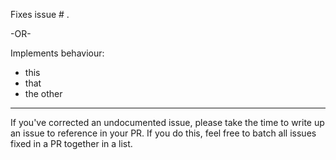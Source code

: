 
Fixes issue # .

-OR-

Implements <x> behaviour:
- this
- that
- the other

-----

If you've corrected an undocumented issue, please take the time to write up an issue to reference in your PR. If you do this, feel free to batch all issues fixed in a PR together in a list.